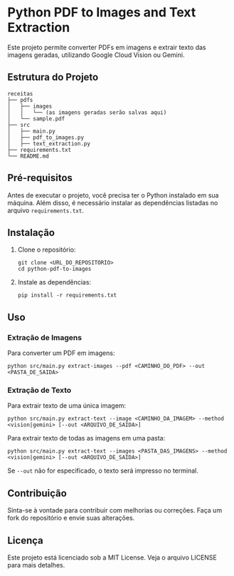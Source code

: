 # Python PDF to Images and Text Extraction

Este projeto permite converter PDFs em imagens e extrair texto das imagens geradas, utilizando Google Cloud Vision ou Gemini.

## Estrutura do Projeto

```
receitas
├── pdfs
│   ├── images
│   │   └── (as imagens geradas serão salvas aqui)
│   └── sample.pdf
├── src
│   ├── main.py
│   ├── pdf_to_images.py
│   ├── text_extraction.py
├── requirements.txt
└── README.md
```

## Pré-requisitos

Antes de executar o projeto, você precisa ter o Python instalado em sua máquina. Além disso, é necessário instalar as dependências listadas no arquivo `requirements.txt`.

## Instalação

1. Clone o repositório:
   ```
   git clone <URL_DO_REPOSITORIO>
   cd python-pdf-to-images
   ```

2. Instale as dependências:
   ```
   pip install -r requirements.txt
   ```

## Uso

### Extração de Imagens

Para converter um PDF em imagens:
```
python src/main.py extract-images --pdf <CAMINHO_DO_PDF> --out <PASTA_DE_SAIDA>
```

### Extração de Texto

Para extrair texto de uma única imagem:
```
python src/main.py extract-text --image <CAMINHO_DA_IMAGEM> --method <vision|gemini> [--out <ARQUIVO_DE_SAIDA>]
```

Para extrair texto de todas as imagens em uma pasta:
```
python src/main.py extract-text --images <PASTA_DAS_IMAGENS> --method <vision|gemini> [--out <ARQUIVO_DE_SAIDA>]
```

Se `--out` não for especificado, o texto será impresso no terminal.

## Contribuição

Sinta-se à vontade para contribuir com melhorias ou correções. Faça um fork do repositório e envie suas alterações.

## Licença

Este projeto está licenciado sob a MIT License. Veja o arquivo LICENSE para mais detalhes.